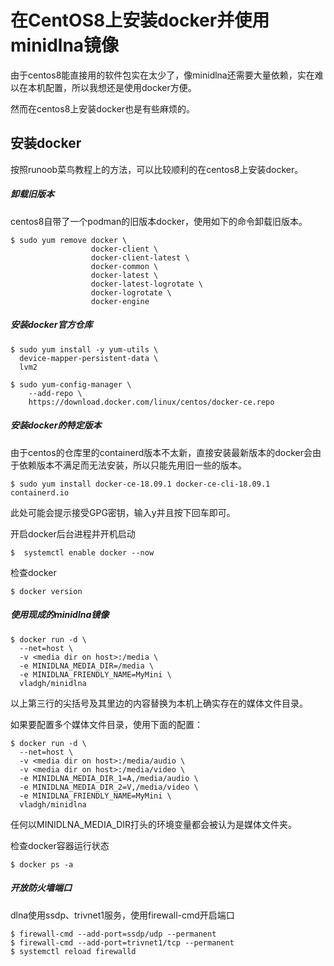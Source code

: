 # 在CentOS8上安装docker并使用minidlna镜像

由于centos8能直接用的软件包实在太少了，像minidlna还需要大量依赖，实在难以在本机配置，所以我想还是使用docker方便。

然而在centos8上安装docker也是有些麻烦的。

## 安装docker

按照runoob菜鸟教程上的方法，可以比较顺利的在centos8上安装docker。

##### 卸载旧版本

centos8自带了一个podman的旧版本docker，使用如下的命令卸载旧版本。

```shell
$ sudo yum remove docker \
                  docker-client \
                  docker-client-latest \
                  docker-common \
                  docker-latest \
                  docker-latest-logrotate \
                  docker-logrotate \
                  docker-engine
```

##### 安装docker官方仓库

```shell
$ sudo yum install -y yum-utils \
  device-mapper-persistent-data \
  lvm2
```

```shell
$ sudo yum-config-manager \
    --add-repo \
    https://download.docker.com/linux/centos/docker-ce.repo
```

##### 安装docker的特定版本

由于centos的仓库里的containerd版本不太新，直接安装最新版本的docker会由于依赖版本不满足而无法安装，所以只能先用旧一些的版本。

```shell
$ sudo yum install docker-ce-18.09.1 docker-ce-cli-18.09.1 containerd.io
```

此处可能会提示接受GPG密钥，输入y并且按下回车即可。

开启docker后台进程并开机启动

```shell
$  systemctl enable docker --now
```

检查docker

```shell
$ docker version
```

##### 使用现成的minidlna镜像

```shell
$ docker run -d \
  --net=host \
  -v <media dir on host>:/media \
  -e MINIDLNA_MEDIA_DIR=/media \
  -e MINIDLNA_FRIENDLY_NAME=MyMini \
  vladgh/minidlna
```

以上第三行的尖括号及其里边的内容替换为本机上确实存在的媒体文件目录。

如果要配置多个媒体文件目录，使用下面的配置：

```shell
$ docker run -d \
  --net=host \
  -v <media dir on host>:/media/audio \
  -v <media dir on host>:/media/video \
  -e MINIDLNA_MEDIA_DIR_1=A,/media/audio \
  -e MINIDLNA_MEDIA_DIR_2=V,/media/video \
  -e MINIDLNA_FRIENDLY_NAME=MyMini \
  vladgh/minidlna
```

任何以MINIDLNA_MEDIA_DIR打头的环境变量都会被认为是媒体文件夹。

检查docker容器运行状态

```shell
$ docker ps -a
```



##### 开放防火墙端口

dlna使用ssdp、trivnet1服务，使用firewall-cmd开启端口

```shell
$ firewall-cmd --add-port=ssdp/udp --permanent
$ firewall-cmd --add-port=trivnet1/tcp --permanent
$ systemctl reload firewalld
```

